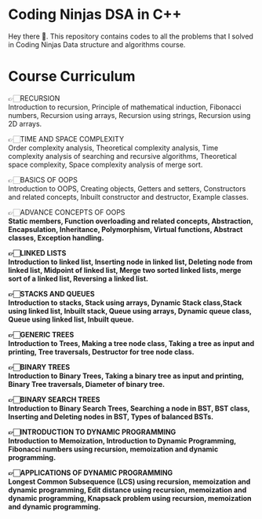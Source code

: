 # Coding Ninjas DSA in C++

Hey there 👋. This repository contains codes to all the problems that I solved in Coding Ninjas Data structure and algorithms course.

# Course Curriculum
 👉🏻RECURSION<br>
Introduction to recursion, Principle of mathematical induction, Fibonacci numbers, Recursion using arrays, Recursion using strings, Recursion using 2D arrays.

 👉🏻TIME AND SPACE COMPLEXITY<br>
Order complexity analysis, Theoretical complexity analysis, Time complexity analysis of searching and recursive algorithms, Theoretical space complexity, Space complexity analysis of merge sort.

 👉🏻BASICS OF OOPS<br>
Introduction to OOPS, Creating objects, Getters and setters, Constructors and related concepts, Inbuilt constructor and destructor, Example classes.

 👉🏻ADVANCE CONCEPTS OF OOPS<b><br>
Static members, Function overloading and related concepts, Abstraction, Encapsulation, Inheritance, Polymorphism, Virtual functions, Abstract classes, Exception handling.

 👉🏻LINKED LISTS<br>
Introduction to linked list, Inserting node in linked list, Deleting node from linked list, Midpoint of linked list, Merge two sorted linked lists, merge sort of a linked list, Reversing a linked list.

 👉🏻STACKS AND QUEUES<br>
Introduction to stacks, Stack using arrays, Dynamic Stack class,Stack using linked list, Inbuilt stack, Queue using arrays, Dynamic queue class, Queue using linked list, Inbuilt queue.

 👉🏻GENERIC TREES<br>
Introduction to Trees, Making a tree node class, Taking a tree as input and printing, Tree traversals, Destructor for tree node class.

 👉🏻BINARY TREES<br>
Introduction to Binary Trees, Taking a binary tree as input and printing, Binary Tree traversals, Diameter of binary tree.

 👉🏻BINARY SEARCH TREES<br>
Introduction to Binary Search Trees, Searching a node in BST, BST class, Inserting and Deleting nodes in BST, Types of balanced BSTs.

 👉🏻INTRODUCTION TO DYNAMIC PROGRAMMING<br>
Introduction to Memoization, Introduction to Dynamic Programming, Fibonacci numbers using recursion, memoization and dynamic programming.

 👉🏻APPLICATIONS OF DYNAMIC PROGRAMMING<br>
Longest Common Subsequence (LCS) using recursion, memoization and dynamic programming, Edit distance using recursion, memoization and dynamic programming, Knapsack problem using recursion, memoization and dynamic programming.
